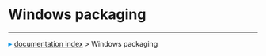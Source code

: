 # Windows packaging




---
![](images/Right_arrow.png) [documentation index](../README.md) > Windows packaging
